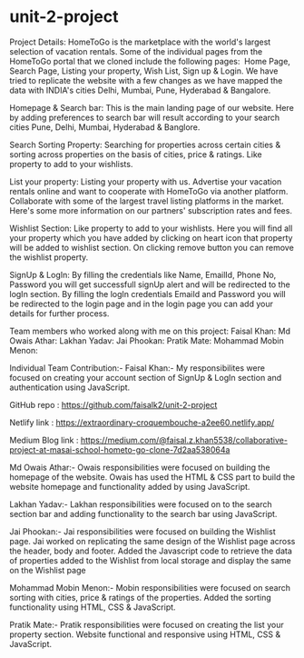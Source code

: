 # unit-2-project
Project Details:
HomeToGo is the marketplace with the world's largest selection of vacation rentals. Some of the individual pages from the HomeToGo portal that we cloned include the following pages: 
Home Page, Search Page, Listing your property, Wish List, Sign up & Login.
We have tried to replicate the website with a few changes as we have mapped the data with INDIA's cities Delhi, Mumbai, Pune, Hyderabad & Bangalore.

Homepage & Search bar:
This is the main landing page of our website. Here by adding preferences to search bar will result according to your search cities Pune, Delhi, Mumbai, Hyderabad & Banglore.

Search Sorting Property:
Searching for properties across certain cities & sorting across properties on the basis of cities, price & ratings.
Like property to add to your wishlists.

List your property:
Listing your property with us.
Advertise your vacation rentals online and want to cooperate with HomeToGo via another platform.
Collaborate with some of the largest travel listing platforms in the market. Here's some more information on our partners' subscription rates and fees.

Wishlist Section:
Like property to add to your wishlists.
Here you will find all your property which you have added by clicking on heart icon that property will be added to wishlist section.
On clicking remove button you can remove the wishlist property.

SignUp & LogIn:
By filling the credentials like Name, EmailId, Phone No, Password you will get successfull signUp alert and will be redirected to the logIn section.
By filling the logIn credentials EmaiId and Password you will be redirected to the login page and in the login page you can add your details for further process.

Team members who worked along with me on this project:
Faisal Khan:
Md Owais Athar:
Lakhan Yadav:
Jai Phookan:
Pratik Mate:
Mohammad Mobin Menon:

Individual Team Contribution:-
Faisal Khan:-
My responsibilites were focused on creating your account section of SignUp & LogIn section and authentication using JavaScript. 

GitHub repo : https://github.com/faisalk2/unit-2-project                    

Netlify link : https://extraordinary-croquembouche-a2ee60.netlify.app/                           

Medium Blog link : https://medium.com/@faisal.z.khan5538/collaborative-project-at-masai-school-hometo-go-clone-7d2aa538064a

Md Owais Athar:-
Owais responsibilities were focused on building the homepage of the website.
Owais has used the HTML & CSS part to build the website homepage and functionality added by using JavaScript.

Lakhan Yadav:-
Lakhan responsibilities were focused on to the search section bar and adding functionality to the search bar using JavaScript.



Jai Phookan:-
Jai responsibilities were focused on building the Wishlist page.
Jai worked on replicating the same design of the Wishlist page across the header, body and footer.
Added the Javascript code to retrieve the data of properties added to the Wishlist from local storage and display the same on the Wishlist page

Mohammad Mobin Menon:-
Mobin responsibilities were focused on search sorting with cities, price & ratings of the properties.
Added the sorting functionality using HTML, CSS & JavaScript.

Pratik Mate:-
Pratik responsibilities were focused on creating the list your property section.
Website functional and responsive using HTML, CSS & JavaScript.
